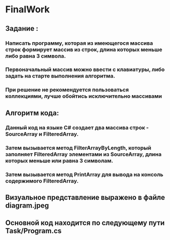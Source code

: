 # FinalWork 
## Задание : 
### Написать программу, которая из имеющегося массива строк формирует массив из строк, длина которых меньше либо равна 3 символа. 
### Первоначальный массив можно ввести с клавиатуры, либо задать на старте выполнения алгоритма. 
### При решение не рекомендуется пользоваться коллекциями, лучше обойтись исключительно массивами 
## Алгоритм кода: 
### Данный код на языке C# создает два массива строк - SourceArray и FilteredArray. 
### Затем вызывается метод FilterArrayByLength, который заполняет FilteredArray элементами из SourceArray, длина которых меньше или равна 3 символам. 
### Затем вызывается метод PrintArray для вывода на консоль содержимого FilteredArray.

## Визуальное представление выражено в файле  diagram.jpeg
## Основной код находится по следующему пути Task/Program.cs
